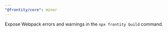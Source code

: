 ```yaml
---
"@frontity/core": minor
---
```


Expose Webpack errors and warnings in the `npx frontity build` command.
